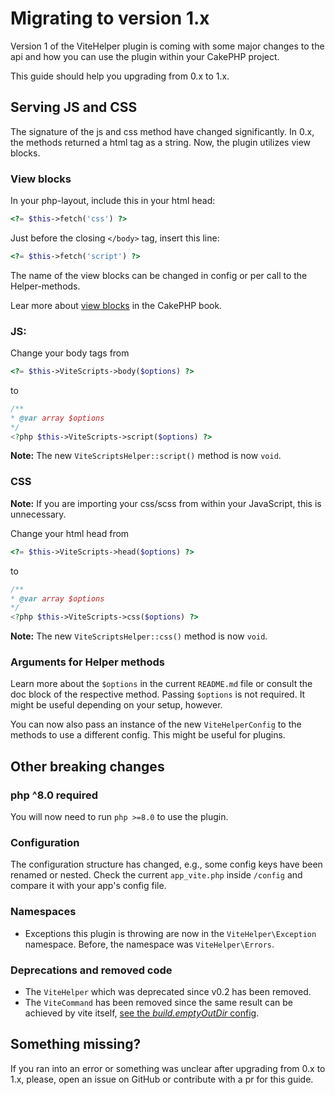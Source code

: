 # Migrating to version 1.x

Version 1 of the ViteHelper plugin is coming with some major changes to the api and how you can use the plugin within your CakePHP project.

This guide should help you upgrading from 0.x to 1.x.

## Serving JS and CSS

The signature of the js and css method have changed significantly.
In 0.x, the methods returned a html tag as a string. Now, the plugin utilizes view blocks.

### View blocks

In your php-layout, include this in your html head:

```php
<?= $this->fetch('css') ?>
```

Just before the closing `</body>` tag, insert this line:

```php
<?= $this->fetch('script') ?>
```

The name of the view blocks can be changed in config or per call to the Helper-methods.

Lear more about [view blocks](https://book.cakephp.org/4/en/views.html#using-view-blocks) in the CakePHP book.

### JS:

Change your body tags from

```php
<?= $this->ViteScripts->body($options) ?>
```

to

```php
/**
* @var array $options
*/
<?php $this->ViteScripts->script($options) ?>
```

**Note:** The new `ViteScriptsHelper::script()` method is now `void`.

### CSS

**Note:** If you are importing your css/scss from within your JavaScript, this is unnecessary.

Change your html head from

```php
<?= $this->ViteScripts->head($options) ?>
```

to

```php
/**
* @var array $options
*/
<?php $this->ViteScripts->css($options) ?>
```

**Note:** The new `ViteScriptsHelper::css()` method is now `void`.

### Arguments for Helper methods

Learn more about the `$options` in the current `README.md` file or consult the doc block of the respective method. Passing `$options` is not required. It might be useful depending on your setup, however.

You can now also pass an instance of the new `ViteHelperConfig` to the methods to use a different config. This might be useful for plugins.

## Other breaking changes

### php ^8.0 required 

You will now need to run `php >=8.0` to use the plugin. 

### Configuration

The configuration structure has changed, e.g., some config keys have been renamed
or nested. Check the current `app_vite.php` inside `/config` and compare it with your app's config file.

### Namespaces

* Exceptions this plugin is throwing are now in the `ViteHelper\Exception` namespace. Before, the namespace was `ViteHelper\Errors`.

### Deprecations and removed code

* The `ViteHelper` which was deprecated since v0.2 has been removed.
* The `ViteCommand` has been removed since the same result can be achieved by vite itself, [see the _build.emptyOutDir_ config](https://vitejs.dev/config/build-options.html#build-emptyoutdir).

## Something missing?

If you ran into an error or something was unclear after upgrading from 0.x to 1.x, please, open an issue on GitHub or contribute with a pr for this guide.
